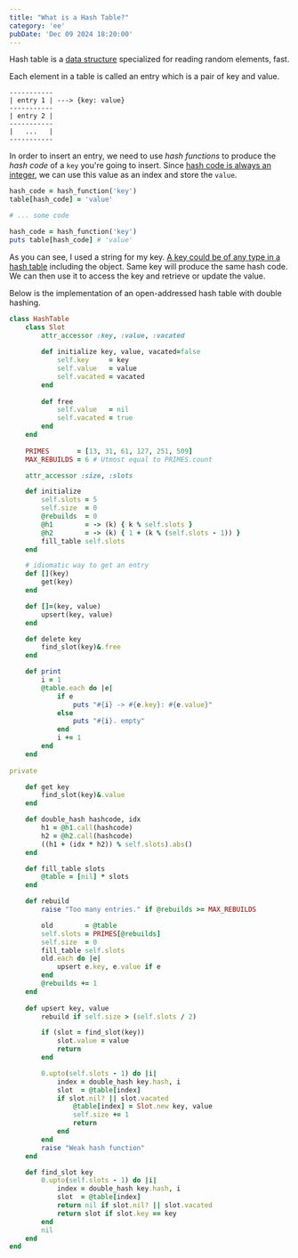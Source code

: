 ```yaml
---
title: "What is a Hash Table?"
category: 'ee'
pubDate: 'Dec 09 2024 18:20:00'
---
```


Hash table is a [data structure](/note/data-structure) specialized for reading random elements, fast.

Each element in a table is called an entry which is a pair of key and value.
```text
-----------
| entry 1 | ---> {key: value}
-----------
| entry 2 |
-----------
|   ...   |
-----------
```

In order to insert an entry, we need to use _hash functions_ to produce the _hash code_ of a `key` you're going to insert. Since [hash code is always an integer](/note/hash-code-is-always-an-integer), we can use this value as an index and store the `value`.

```rb
hash_code = hash_function('key')
table[hash_code] = 'value'

# ... some code

hash_code = hash_function('key')
puts table[hash_code] # 'value'
```

As you can see, I used a string for my key. [A key could be of any type in a hash table](/note/a-key-could-be-of-any-type-in-a-hash-table) including the object. Same key will produce the same hash code. We can then use it to access the key and retrieve or update the value.

Below is the implementation of an open-addressed hash table with double hashing.

```rb
class HashTable
    class Slot
        attr_accessor :key, :value, :vacated
        
        def initialize key, value, vacated=false
            self.key     = key
            self.value   = value
            self.vacated = vacated
        end
        
        def free 
            self.value   = nil
            self.vacated = true
        end
    end
    
    PRIMES       = [13, 31, 61, 127, 251, 509]
    MAX_REBUILDS = 6 # Utmost equal to PRIMES.count

    attr_accessor :size, :slots

    def initialize
        self.slots = 5
        self.size  = 0
        @rebuilds  = 0
        @h1        = -> (k) { k % self.slots }
        @h2        = -> (k) { 1 + (k % (self.slots - 1)) }
        fill_table self.slots
    end

    # idiomatic way to get an entry
    def [](key)
        get(key)
    end

    def []=(key, value)
        upsert(key, value)
    end

    def delete key
        find_slot(key)&.free
    end

    def print
        i = 1
        @table.each do |e|
            if e 
                puts "#{i} -> #{e.key}: #{e.value}"
            else
                puts "#{i}. empty"
            end
            i += 1
        end
    end
    
private

    def get key
        find_slot(key)&.value
    end

    def double_hash hashcode, idx
        h1 = @h1.call(hashcode)
        h2 = @h2.call(hashcode)
        ((h1 + (idx * h2)) % self.slots).abs()
    end

    def fill_table slots
        @table = [nil] * slots
    end

    def rebuild
        raise "Too many entries." if @rebuilds >= MAX_REBUILDS

        old        = @table
        self.slots = PRIMES[@rebuilds]
        self.size  = 0
        fill_table self.slots
        old.each do |e|
            upsert e.key, e.value if e
        end
        @rebuilds += 1
    end
   
    def upsert key, value
        rebuild if self.size > (self.slots / 2)

        if (slot = find_slot(key))
            slot.value = value
            return
        end

        0.upto(self.slots - 1) do |i|
            index = double_hash key.hash, i
            slot  = @table[index]
            if slot.nil? || slot.vacated
                @table[index] = Slot.new key, value
                self.size += 1
                return
            end
        end
        raise "Weak hash function"
    end

    def find_slot key
        0.upto(self.slots - 1) do |i|
            index = double_hash key.hash, i 
            slot  = @table[index]
            return nil if slot.nil? || slot.vacated
            return slot if slot.key == key
        end
        nil
    end
end
```